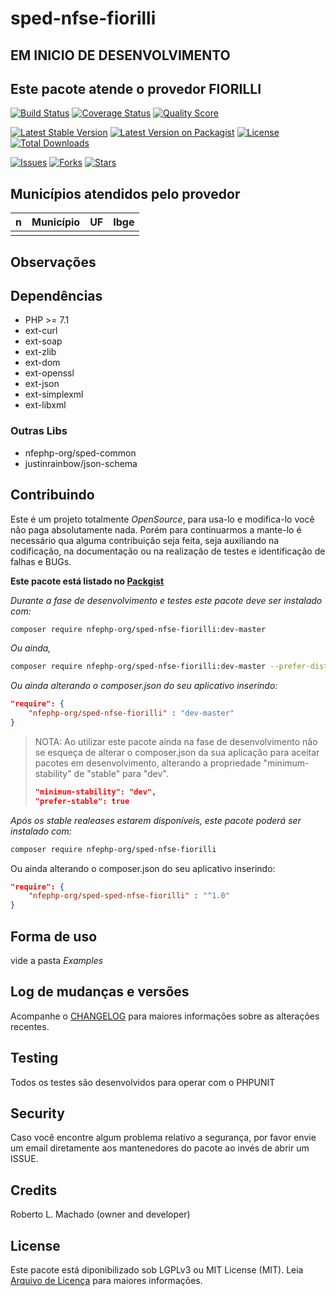 # sped-nfse-fiorilli

## EM INICIO DE DESENVOLVIMENTO

## Este pacote atende o provedor FIORILLI

[![Build Status][ico-travis]][link-travis]
[![Coverage Status][ico-scrutinizer]][link-scrutinizer]
[![Quality Score][ico-code-quality]][link-code-quality]

[![Latest Stable Version][ico-stable]][link-packagist]
[![Latest Version on Packagist][ico-version]][link-packagist]
[![License][ico-license]][link-packagist]
[![Total Downloads][ico-downloads]][link-downloads]

[![Issues][ico-issues]][link-issues]
[![Forks][ico-forks]][link-forks]
[![Stars][ico-stars]][link-stars]


## Municípios atendidos pelo provedor

|n|Município|UF|Ibge|
|:---:|:---|:---:|:---:|
|||||


## Observações





## Dependências

- PHP >= 7.1
- ext-curl
- ext-soap
- ext-zlib
- ext-dom
- ext-openssl
- ext-json
- ext-simplexml
- ext-libxml

### Outras Libs

- nfephp-org/sped-common
- justinrainbow/json-schema


## Contribuindo
Este é um projeto totalmente *OpenSource*, para usa-lo e modifica-lo você não paga absolutamente nada. Porém para continuarmos a mante-lo é necessário qua alguma contribuição seja feita, seja auxiliando na codificação, na documentação ou na realização de testes e identificação de falhas e BUGs.

**Este pacote está listado no [Packgist](https://packagist.org/)**

*Durante a fase de desenvolvimento e testes este pacote deve ser instalado com:*
```bash
composer require nfephp-org/sped-nfse-fiorilli:dev-master
```

*Ou ainda,*
```bash
composer require nfephp-org/sped-nfse-fiorilli:dev-master --prefer-dist
```

*Ou ainda alterando o composer.json do seu aplicativo inserindo:*
```json
"require": {
    "nfephp-org/sped-nfse-fiorilli" : "dev-master"
}
```

> NOTA: Ao utilizar este pacote ainda na fase de desenvolvimento não se esqueça de alterar o composer.json da sua aplicação para aceitar pacotes em desenvolvimento, alterando a propriedade "minimum-stability" de "stable" para "dev".
> ```json
> "minimum-stability": "dev",
> "prefer-stable": true
> ```

*Após os stable realeases estarem disponíveis, este pacote poderá ser instalado com:*
```bash
composer require nfephp-org/sped-nfse-fiorilli
```
Ou ainda alterando o composer.json do seu aplicativo inserindo:
```json
"require": {
    "nfephp-org/sped-sped-nfse-fiorilli" : "^1.0"
}
```

## Forma de uso
vide a pasta *Examples*

## Log de mudanças e versões
Acompanhe o [CHANGELOG](CHANGELOG.md) para maiores informações sobre as alterações recentes.

## Testing

Todos os testes são desenvolvidos para operar com o PHPUNIT

## Security

Caso você encontre algum problema relativo a segurança, por favor envie um email diretamente aos mantenedores do pacote ao invés de abrir um ISSUE.

## Credits

Roberto L. Machado (owner and developer)

## License

Este pacote está diponibilizado sob LGPLv3 ou MIT License (MIT). Leia  [Arquivo de Licença](LICENSE.md) para maiores informações.

[ico-stable]: https://poser.pugx.org/nfephp-org/sped-nfse-fiorilli/version
[ico-stars]: https://img.shields.io/github/stars/nfephp-org/sped-nfse-fiorilli.svg?style=flat-square
[ico-forks]: https://img.shields.io/github/forks/nfephp-org/sped-nfse-fiorilli.svg?style=flat-square
[ico-issues]: https://img.shields.io/github/issues/nfephp-org/sped-nfse-fiorilli.svg?style=flat-square
[ico-travis]: https://img.shields.io/travis/nfephp-org/sped-nfse-fiorilli/master.svg?style=flat-square
[ico-scrutinizer]: https://img.shields.io/scrutinizer/coverage/g/nfephp-org/sped-nfse-fiorilli.svg?style=flat-square
[ico-code-quality]: https://img.shields.io/scrutinizer/g/nfephp-org/sped-nfse-fiorilli.svg?style=flat-square
[ico-downloads]: https://img.shields.io/packagist/dt/nfephp-org/sped-nfse-fiorilli.svg?style=flat-square
[ico-version]: https://img.shields.io/packagist/v/nfephp-org/sped-nfse-fiorilli.svg?style=flat-square
[ico-license]: https://poser.pugx.org/nfephp-org/nfephp/license.svg?style=flat-square
[ico-gitter]: https://img.shields.io/badge/GITTER-4%20users%20online-green.svg?style=flat-square


[link-packagist]: https://packagist.org/packages/nfephp-org/sped-nfse-fiorilli
[link-travis]: https://travis-ci.org/nfephp-org/sped-nfse-fiorilli
[link-scrutinizer]: https://scrutinizer-ci.com/g/nfephp-org/sped-nfse-fiorilli/code-structure
[link-code-quality]: https://scrutinizer-ci.com/g/nfephp-org/sped-nfse-fiorilli
[link-downloads]: https://packagist.org/packages/nfephp-org/sped-nfse-fiorilli
[link-author]: https://github.com/nfephp-org
[link-issues]: https://github.com/nfephp-org/sped-nfse-fiorilli/issues
[link-forks]: https://github.com/nfephp-org/sped-nfse-fiorilli/network
[link-stars]: https://github.com/nfephp-org/sped-nfse-fiorilli/stargazers